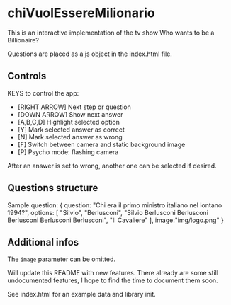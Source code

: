 # chiVuolEssereMilionario

This is an interactive implementation of the tv show Who wants to be a Billionaire?

Questions are placed as a js object in the index.html file.

## Controls

KEYS to control the app:

- [RIGHT ARROW] Next step or question
- [DOWN ARROW]  Show next answer
- [A,B,C,D]     Highlight selected option
- [Y]           Mark selected answer as correct
- [N]           Mark selected answer as wrong
- [F]           Switch between camera and static background image
- [P]           Psycho mode: flashing camera

After an answer is set to wrong, another one can be selected if desired.
## Questions structure
Sample question:
{
  question: "Chi era il primo ministro italiano nel lontano 1994?",
  options: [
    "Silvio",
    "Berlusconi",
    "Silvio Berlusconi Berlusconi Berlusconi Berlusconi Berlusconi",
    "Il Cavaliere"
  ],
  image:"img/logo.png"
}

## Additional infos

The `image` parameter can be omitted.

Will update this README with new features. There already are some still undocumented features, I hope to find the time to document them soon.

See index.html for an example data and library init.
